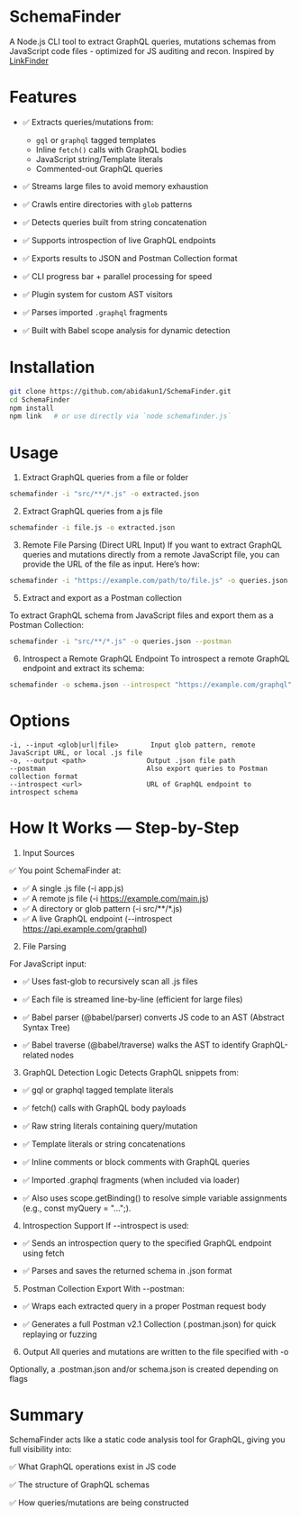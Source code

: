 # SchemaFinder


A Node.js CLI tool to extract GraphQL queries, mutations schemas from JavaScript code files  - optimized for JS auditing and recon. Inspired by [LinkFinder](https://github.com/GerbenJavado/LinkFinder)





# Features

- ✅ Extracts queries/mutations from:
  - `gql` or `graphql` tagged templates
  - Inline `fetch()` calls with GraphQL bodies
  - JavaScript string/Template literals
  - Commented-out GraphQL queries
    
- ✅ Streams large files to avoid memory exhaustion
- ✅ Crawls entire directories with `glob` patterns
- ✅ Detects queries built from string concatenation
- ✅ Supports introspection of live GraphQL endpoints
- ✅ Exports results to JSON and Postman Collection format
- ✅ CLI progress bar + parallel processing for speed
- ✅ Plugin system for custom AST visitors
- ✅ Parses imported `.graphql` fragments
- ✅ Built with Babel scope analysis for dynamic detection




# Installation

```bash
git clone https://github.com/abidakun1/SchemaFinder.git
cd SchemaFinder
npm install
npm link   # or use directly via `node schemafinder.js`
```




# Usage

1. Extract GraphQL queries from a file or folder

```bash
schemafinder -i "src/**/*.js" -o extracted.json
```



2. Extract GraphQL queries from a js file

```bash
schemafinder -i file.js -o extracted.json
```
3. Remote File Parsing (Direct URL Input)
If you want to extract GraphQL queries and mutations directly from a remote JavaScript file, you can provide the URL of the file as input. Here’s how:
```bash
schemafinder -i "https://example.com/path/to/file.js" -o queries.json
```
5. Extract and export as a Postman collection

To extract GraphQL schema from JavaScript files and export them as a Postman Collection:

```bash
schemafinder -i "src/**/*.js" -o queries.json --postman
```


6. Introspect a Remote GraphQL Endpoint
To introspect a remote GraphQL endpoint and extract its schema:

```bash
schemafinder -o schema.json --introspect "https://example.com/graphql"
```



# Options

```
-i, --input <glob|url|file>        Input glob pattern, remote JavaScript URL, or local .js file
-o, --output <path>               Output .json file path
--postman                         Also export queries to Postman collection format
--introspect <url>                URL of GraphQL endpoint to introspect schema
```





# How It Works — Step-by-Step

1. Input Sources

 ✅ You point SchemaFinder at:

- ✅ A single .js file (-i app.js)
- ✅ A remote js file (-i https://example.com/main.js)
- ✅ A directory or glob pattern (-i src/**/*.js)
- ✅ A live GraphQL endpoint (--introspect https://api.example.com/graphql)

2. File Parsing
   
For JavaScript input:

- ✅ Uses fast-glob to recursively scan all .js files

- ✅ Each file is streamed line-by-line (efficient for large files)

- ✅ Babel parser (@babel/parser) converts JS code to an AST (Abstract Syntax Tree)

- ✅ Babel traverse (@babel/traverse) walks the AST to identify GraphQL-related nodes

3. GraphQL Detection Logic
Detects GraphQL snippets from:

- ✅ gql or graphql tagged template literals

- ✅  fetch() calls with GraphQL body payloads

- ✅  Raw string literals containing query/mutation

- ✅  Template literals or string concatenations

- ✅  Inline comments or block comments with GraphQL queries

- ✅  Imported .graphql fragments (when included via loader)

- ✅  Also uses scope.getBinding() to resolve simple variable assignments (e.g., const myQuery = "...";).



4. Introspection Support
If --introspect is used:

- ✅ Sends an introspection query to the specified GraphQL endpoint using fetch

- ✅  Parses and saves the returned schema in .json format

5. Postman Collection Export
With --postman:

- ✅ Wraps each extracted query in a proper Postman request body

- ✅ Generates a full Postman v2.1 Collection (.postman.json) for quick replaying or fuzzing

6. Output
All queries and mutations are written to the file specified with -o

Optionally, a .postman.json and/or schema.json is created depending on flags



# Summary


SchemaFinder acts like a static code analysis tool for GraphQL, giving you full visibility into:

✅ What GraphQL operations exist in JS code

✅ The structure of GraphQL schemas

✅ How queries/mutations are being constructed





